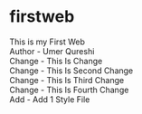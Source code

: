 # firstweb
This is my First Web
<br class="add">
Author - Umer Qureshi
<br>
Change - This Is Change
<br>
Change - This Is Second Change
<br>
Change - This Is Third Change
<br>
Change - This Is Fourth Change
<br> 
Add - Add 1 Style File